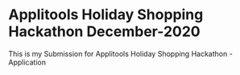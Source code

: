# Applitools Holiday Shopping Hackathon December-2020

This is my Submission for Applitools Holiday Shopping Hackathon - Application 




